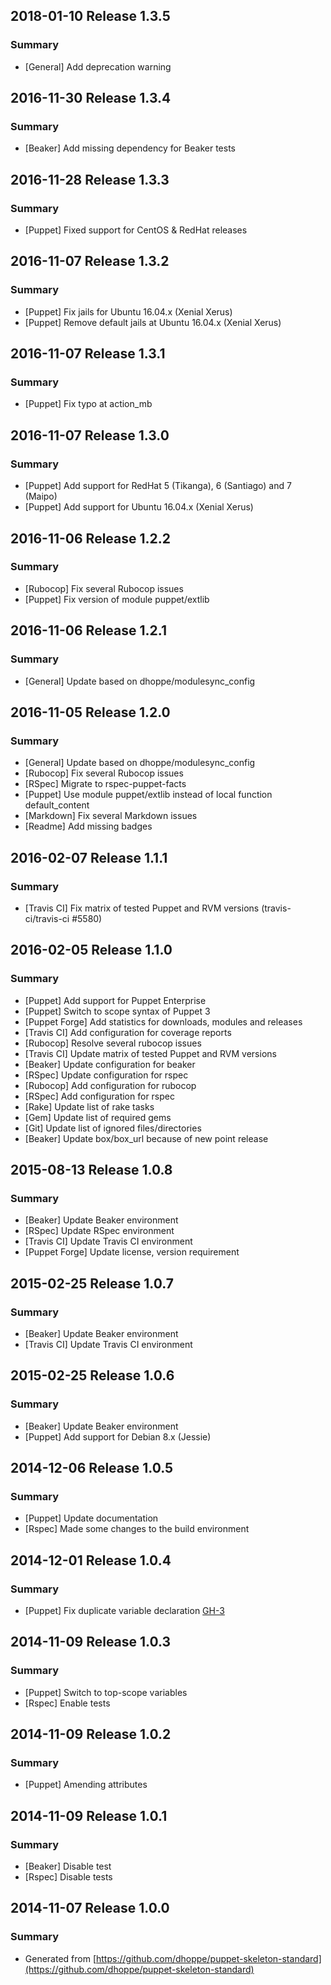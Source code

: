 ## 2018-01-10 Release 1.3.5

### Summary

- [General] Add deprecation warning

## 2016-11-30 Release 1.3.4

### Summary

- [Beaker] Add missing dependency for Beaker tests

## 2016-11-28 Release 1.3.3

### Summary

- [Puppet] Fixed support for CentOS & RedHat releases

## 2016-11-07 Release 1.3.2

### Summary

- [Puppet] Fix jails for Ubuntu 16.04.x (Xenial Xerus)
- [Puppet] Remove default jails at Ubuntu 16.04.x (Xenial Xerus)

## 2016-11-07 Release 1.3.1

### Summary

- [Puppet] Fix typo at action_mb

## 2016-11-07 Release 1.3.0

### Summary

- [Puppet] Add support for RedHat 5 (Tikanga), 6 (Santiago) and 7 (Maipo)
- [Puppet] Add support for Ubuntu 16.04.x (Xenial Xerus)

## 2016-11-06 Release 1.2.2

### Summary

- [Rubocop] Fix several Rubocop issues
- [Puppet] Fix version of module puppet/extlib

## 2016-11-06 Release 1.2.1

### Summary

- [General] Update based on dhoppe/modulesync_config

## 2016-11-05 Release 1.2.0

### Summary

- [General] Update based on dhoppe/modulesync_config
- [Rubocop] Fix several Rubocop issues
- [RSpec] Migrate to rspec-puppet-facts
- [Puppet] Use module puppet/extlib instead of local function default_content
- [Markdown] Fix several Markdown issues
- [Readme] Add missing badges

## 2016-02-07 Release 1.1.1

### Summary

- [Travis CI] Fix matrix of tested Puppet and RVM versions (travis-ci/travis-ci #5580)

## 2016-02-05 Release 1.1.0

### Summary

- [Puppet] Add support for Puppet Enterprise
- [Puppet] Switch to scope syntax of Puppet 3
- [Puppet Forge] Add statistics for downloads, modules and releases
- [Travis CI] Add configuration for coverage reports
- [Rubocop] Resolve several rubocop issues
- [Travis CI] Update matrix of tested Puppet and RVM versions
- [Beaker] Update configuration for beaker
- [RSpec] Update configuration for rspec
- [Rubocop] Add configuration for rubocop
- [RSpec] Add configuration for rspec
- [Rake] Update list of rake tasks
- [Gem] Update list of required gems
- [Git] Update list of ignored files/directories
- [Beaker] Update box/box_url because of new point release

## 2015-08-13 Release 1.0.8

### Summary

- [Beaker] Update Beaker environment
- [RSpec] Update RSpec environment
- [Travis CI] Update Travis CI environment
- [Puppet Forge] Update license, version requirement

## 2015-02-25 Release 1.0.7

### Summary

- [Beaker] Update Beaker environment
- [Travis CI] Update Travis CI environment

## 2015-02-25 Release 1.0.6

### Summary

- [Beaker] Update Beaker environment
- [Puppet] Add support for Debian 8.x (Jessie)

## 2014-12-06 Release 1.0.5

### Summary

- [Puppet] Update documentation
- [Rspec] Made some changes to the build environment

## 2014-12-01 Release 1.0.4

### Summary

- [Puppet] Fix duplicate variable declaration [GH-3](https://github.com/dhoppe/puppet-fail2ban/pull/3)

## 2014-11-09 Release 1.0.3

### Summary

- [Puppet] Switch to top-scope variables
- [Rspec] Enable tests

## 2014-11-09 Release 1.0.2

### Summary

- [Puppet] Amending attributes

## 2014-11-09 Release 1.0.1

### Summary

- [Beaker] Disable test
- [Rspec] Disable tests

## 2014-11-07 Release 1.0.0

### Summary

- Generated from [https://github.com/dhoppe/puppet-skeleton-standard](https://github.com/dhoppe/puppet-skeleton-standard)
